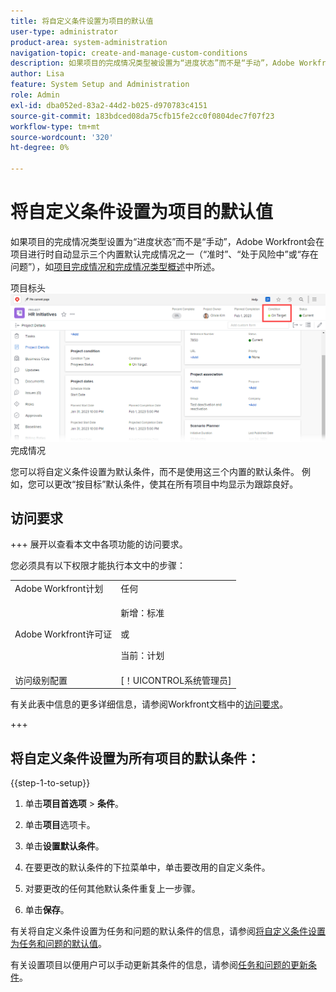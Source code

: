 ```yaml
---
title: 将自定义条件设置为项目的默认值
user-type: administrator
product-area: system-administration
navigation-topic: create-and-manage-custom-conditions
description: 如果项目的完成情况类型被设置为“进度状态”而不是“手动”，Adobe Workfront会在项目进行时自动显示三个内置默认完成情况之一（“准时”、“处于风险中”或“存在问题”），如项目完成情况和完成情况类型概述中所述。
author: Lisa
feature: System Setup and Administration
role: Admin
exl-id: dba052ed-83a2-44d2-b025-d970783c4151
source-git-commit: 183bdced08da75cfb15fe2cc0f0804dec7f07f23
workflow-type: tm+mt
source-wordcount: '320'
ht-degree: 0%

---
```


# 将自定义条件设置为项目的默认值

如果项目的完成情况类型设置为“进度状态”而不是“手动”，Adobe Workfront会在项目进行时自动显示三个内置默认完成情况之一（“准时”、“处于风险中”或“存在问题”），如[项目完成情况和完成情况类型概述](../../../manage-work/projects/manage-projects/project-condition-and-condition-type.md)中所述。

项目标头![中的](assets/condition-in-project-header-nwe.png)完成情况

您可以将自定义条件设置为默认条件，而不是使用这三个内置的默认条件。 例如，您可以更改“按目标”默认条件，使其在所有项目中均显示为跟踪良好。

## 访问要求

+++ 展开以查看本文中各项功能的访问要求。

您必须具有以下权限才能执行本文中的步骤：

<table style="table-layout:auto"> 
 <col> 
 <col> 
 <tbody> 
  <tr> 
   <td role="rowheader">Adobe Workfront计划</td> 
   <td>任何</td> 
  </tr> 
  <tr> 
  <tr> 
   <td role="rowheader">Adobe Workfront许可证</td> 
   <td><p>新增：标准</p>
       <p>或</p>
       <p>当前：计划</p></td>
  </tr> 
  </tr> 
  <tr> 
   <td role="rowheader">访问级别配置</td> 
   <td>[！UICONTROL系统管理员]</td>
  </tr> 
 </tbody> 
</table>

有关此表中信息的更多详细信息，请参阅Workfront文档中的[访问要求](/help/quicksilver/administration-and-setup/add-users/access-levels-and-object-permissions/access-level-requirements-in-documentation.md)。

+++

## 将自定义条件设置为所有项目的默认条件：

{{step-1-to-setup}}

1. 单击&#x200B;**项目首选项** > **条件**。

1. 单击&#x200B;**项目**&#x200B;选项卡。
1. 单击&#x200B;**设置默认条件**。
1. 在要更改的默认条件的下拉菜单中，单击要改用的自定义条件。
1. 对要更改的任何其他默认条件重复上一步骤。
1. 单击&#x200B;**保存**。

有关将自定义条件设置为任务和问题的默认条件的信息，请参阅[将自定义条件设置为任务和问题的默认值](../../../administration-and-setup/customize-workfront/create-manage-custom-conditions/set-custom-condition-default-tasks-issues.md)。

有关设置项目以便用户可以手动更新其条件的信息，请参阅[任务和问题的更新条件](../../../manage-work/projects/updating-work-in-a-project/update-condition-for-tasks-and-issues.md)。
